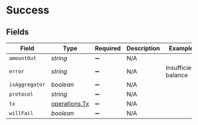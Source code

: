 # Success


## Fields

| Field                                          | Type                                           | Required                                       | Description                                    | Example                                        |
| ---------------------------------------------- | ---------------------------------------------- | ---------------------------------------------- | ---------------------------------------------- | ---------------------------------------------- |
| `amountOut`                                    | *string*                                       | :heavy_minus_sign:                             | N/A                                            |                                                |
| `error`                                        | *string*                                       | :heavy_minus_sign:                             | N/A                                            | Insufficient balance                           |
| `isAggregator`                                 | *boolean*                                      | :heavy_minus_sign:                             | N/A                                            |                                                |
| `protocol`                                     | *string*                                       | :heavy_minus_sign:                             | N/A                                            |                                                |
| `tx`                                           | [operations.Tx](../../models/operations/tx.md) | :heavy_minus_sign:                             | N/A                                            |                                                |
| `willFail`                                     | *boolean*                                      | :heavy_minus_sign:                             | N/A                                            |                                                |